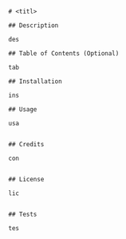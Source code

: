 
    # <titl>

    ## Description

    des

    ## Table of Contents (Optional)

    tab

    ## Installation

    ins

    ## Usage

    usa
    

    ## Credits

    con


    ## License

    lic


    ## Tests

    tes

    